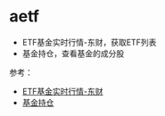 # aetf

- ETF基金实时行情-东财，获取ETF列表
- 基金持仓，查看基金的成分股

参考：

- [ETF基金实时行情-东财](https://akshare.akfamily.xyz/data/fund/fund_public.html#etf)
- [基金持仓](https://akshare.akfamily.xyz/data/fund/fund_public.html#id40)